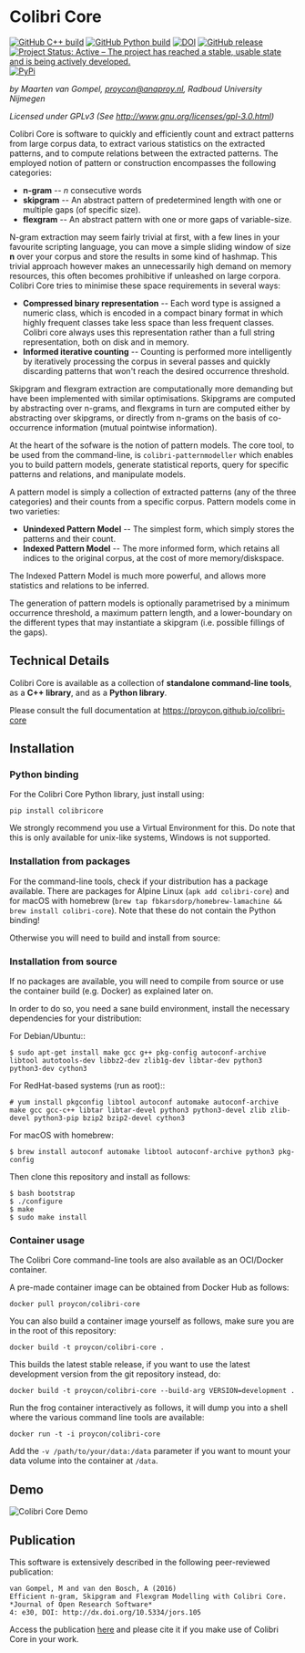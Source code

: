 # Colibri Core

[![GitHub C++ build](https://github.com/proycon/colibri-core/actions/workflows/colibri-core.yml/badge.svg?branch=master)](https://github.com/proycon/colibri-core/actions/)
[![GitHub Python build](https://github.com/proycon/colibri-core/actions/workflows/colibri-core-python.yml/badge.svg?branch=master)](https://github.com/proycon/colibri-core/actions/)
[![DOI](https://zenodo.org/badge/12996232.svg)](https://zenodo.org/badge/latestdoi/12996232)
[![GitHub release](https://img.shields.io/github/release/proycon/colibri-core.svg)](https://GitHub.com/proycon/colibri-core/releases/)
[![Project Status: Active – The project has reached a stable, usable state and is being actively developed.](https://www.repostatus.org/badges/latest/active.svg)](https://www.repostatus.org/#active)
[![PyPi](https://badge.fury.io/py/colibricore.svg)](https://pypi.org/colibricore)

*by Maarten van Gompel, proycon@anaproy.nl, Radboud University Nijmegen*

*Licensed under GPLv3 (See http://www.gnu.org/licenses/gpl-3.0.html)*

Colibri Core is software to quickly and efficiently count and extract patterns
from large corpus data, to extract various statistics on the extracted
patterns, and to compute relations between the extracted patterns. The employed
notion of pattern or construction encompasses the following categories:

* **n-gram** -- *n* consecutive words
* **skipgram** -- An abstract pattern of predetermined length with one or multiple gaps (of specific size).
* **flexgram** -- An abstract pattern with one or more gaps of variable-size.

N-gram extraction may seem fairly trivial at first, with a few lines in your
favourite scripting language, you can move a simple sliding window of size **n**
over your corpus and store the results in some kind of hashmap. This trivial
approach however makes an unnecessarily high demand on memory resources, this
often becomes prohibitive if unleashed on large corpora. Colibri Core tries to
minimise these space requirements in several ways:

* **Compressed binary representation** -- Each word type is assigned a numeric class, which is encoded in a compact binary format in which highly frequent classes take less space than less frequent classes. Colibri core always uses this representation rather than a full string representation, both on disk and in memory.
* **Informed iterative counting** -- Counting is performed more intelligently by iteratively processing the corpus in several passes and quickly discarding patterns that won't reach the desired occurrence threshold.

Skipgram and flexgram extraction are computationally more demanding but have
been implemented with similar optimisations. Skipgrams are computed by
abstracting over n-grams, and flexgrams in turn are computed either by
abstracting over skipgrams, or directly from n-grams on the basis of
co-occurrence information (mutual pointwise information).

At the heart of the sofware is the notion of pattern models. The core tool, to
be used from the command-line, is ``colibri-patternmodeller`` which enables you
to build pattern models, generate statistical reports, query for specific
patterns and relations, and manipulate models.

A pattern model is simply a collection of extracted patterns (any of the three
categories) and their counts from a specific corpus. Pattern models come in two
varieties:

* **Unindexed Pattern Model** -- The simplest form, which simply stores the patterns and their count.
* **Indexed Pattern Model** -- The more informed form, which retains all indices to the original corpus, at the cost of more memory/diskspace.

The Indexed Pattern Model is much more powerful, and allows more statistics and
relations to be inferred.

The generation of pattern models is optionally parametrised by a minimum
occurrence threshold, a maximum pattern length, and a lower-boundary on the
different types that may instantiate a skipgram (i.e. possible fillings of the
gaps).

## Technical Details

Colibri Core is available as a collection of **standalone command-line tools**,
as a **C++ library**, and as a **Python library**.

Please consult the full documentation at <https://proycon.github.io/colibri-core>

## Installation

### Python binding

For the Colibri Core Python library, just install using:

```
pip install colibricore
```

We strongly recommend you use a Virtual Environment for this. Do note that this
is only available for unix-like systems, Windows is not supported.

### Installation from packages

For the command-line tools, check if your distribution has a package available.
There are packages for Alpine Linux (`apk add colibri-core`) and for macOS with
homebrew (`brew tap fbkarsdorp/homebrew-lamachine && brew install
colibri-core`). Note that these do not contain the Python binding!

Otherwise you will need to build and install from source:

### Installation from source

If no packages are available, you will need to compile from source or use the container build (e.g.
Docker) as explained later on.

In order to do so, you need a sane build environment, install the necessary dependencies for your distribution:

For Debian/Ubuntu::

```
$ sudo apt-get install make gcc g++ pkg-config autoconf-archive libtool autotools-dev libbz2-dev zlib1g-dev libtar-dev python3 python3-dev cython3
```

For RedHat-based systems (run as root)::

```
# yum install pkgconfig libtool autoconf automake autoconf-archive make gcc gcc-c++ libtar libtar-devel python3 python3-devel zlib zlib-devel python3-pip bzip2 bzip2-devel cython3
```

For macOS with homebrew:

```
$ brew install autoconf automake libtool autoconf-archive python3 pkg-config
```

Then clone this repository and install as follows:

```
$ bash bootstrap
$ ./configure
$ make
$ sudo make install
```

### Container usage

The Colibri Core command-line tools are also available as an OCI/Docker container.

A pre-made container image can be obtained from Docker Hub as follows:

``docker pull proycon/colibri-core``

You can also build a container image yourself as follows, make sure you are in the root of this repository:

``docker build -t proycon/colibri-core .``

This builds the latest stable release, if you want to use the latest development version
from the git repository instead, do:

``docker build -t proycon/colibri-core --build-arg VERSION=development .``

Run the frog container interactively as follows, it will dump you into a shell where the various command line tools are available:

``docker run -t -i proycon/colibri-core``

Add the ``-v /path/to/your/data:/data`` parameter if you want to mount your data volume into the container at `/data`.

## Demo

![Colibri Core Demo](https://raw.githubusercontent.com/CLARIAH/wp3-demos/master/colibri-core.gif)


## Publication

This software is extensively described in the following peer-reviewed publication:

    van Gompel, M and van den Bosch, A (2016)
    Efficient n-gram, Skipgram and Flexgram Modelling with Colibri Core.
    *Journal of Open Research Software*
    4: e30, DOI: http://dx.doi.org/10.5334/jors.105

Access the publication [here](http://dx.doi.org/10.5334/jors.105) and please cite it if you make use of
Colibri Core in your work.
